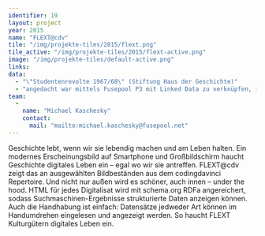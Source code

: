 ```yaml
---
identifier: 19
layout: project
year: 2015
name: "FLEXT@cdv"
tile: "/img/projekte-tiles/2015/flext.png"
tile_active: "/img/projekte-tiles/2015/flext-active.png"
image: "/img/projekte-tiles/default-active.png"
links:
data:
  - "\"Studentenrevolte 1967/68\" (Stiftung Haus der Geschichte)"
  - "angedacht war mittels Fusepool P3 mit Linked Data zu verknüpfen, in der aktuellen Version wird daher ein weiterer codingdavinci Datensatz verwendet"
team:
  -
    name: "Michael Kaschesky"
    contact:
      mail: "mailto:michael.kaschesky@fusepool.net"
---
```

Geschichte lebt, wenn wir sie lebendig machen und am Leben halten. Ein modernes Erscheinungsbild auf Smartphone und
Großbildschirm haucht Geschichte digitales Leben ein – egal wo wir sie antreffen. FLEXT@cdv zeigt das an ausgewählten
Bildbeständen aus dem codingdavinci Repertoire. Und nicht nur außen wird es schöner, auch innen – under the hood. HTML
für jedes Digitalisat wird mit schema.org RDFa angereichert, sodass Suchmaschinen-Ergebnisse strukturierte Daten
anzeigen können. Auch die Handhabung ist einfach: Datensätze jedweder Art können im Handumdrehen eingelesen und
angezeigt werden. So haucht FLEXT Kulturgütern digitales Leben ein.